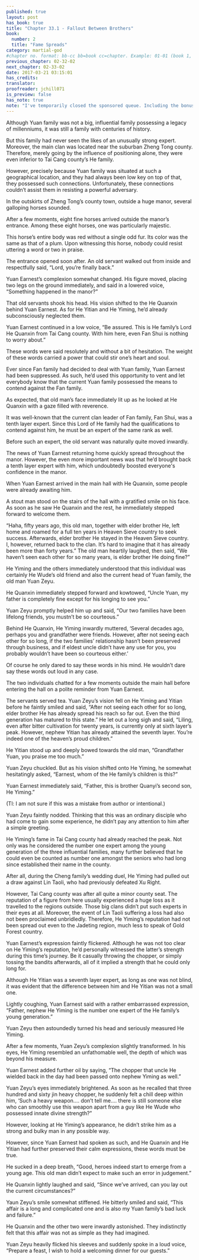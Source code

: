 ```yaml
---
published: true
layout: post
has_book: true
title: "Chapter 33.1 - Fallout Between Brothers"
book:
  number: 2
  title: "Fame Spreads"
category: martial-god
#chapter no. format: bb-cc bb=book cc=chapter. Example: 01-01 (book 1, chapter 1)
previous_chapter: 02-32-02
next_chapter: 02-33-02
date: 2017-03-21 03:15:01 
has_credits:
translator:
proofreader: jchill071
is_preview: false
has_note: true
note: "I've temporarily closed the sponsored queue. Including the bonus and owed chapters, this will be a twelve chapter week."
---
```

Although Yuan family was not a big, influential family possessing a legacy of millenniums, it was still a family with centuries of history.

But this family had never seen the likes of an unusually strong expert. Moreover, the main clan was located near the suburban Zheng Tong county. Therefore, merely going by the influence of positioning alone, they were even inferior to Tai Cang county’s He family.

However, precisely because Yuan family was situated at such a geographical location, and they had always been low key on top of that, they possessed such connections. Unfortunately, these connections couldn’t assist them in resisting a powerful adversary.
<!--more-->

In the outskirts of Zheng Tong’s county town, outside a huge manor, several galloping horses sounded.

After a few moments, eight fine horses arrived outside the manor’s entrance. Among these eight horses, one was particularly majestic.

This horse’s entire body was red without a single odd fur. Its color was the same as that of a plum. Upon witnessing this horse, nobody could resist uttering a word or two in praise.

The entrance opened soon after. An old servant walked out from inside and respectfully said, “Lord, you’re finally back.”

Yuan Earnest’s complexion somewhat changed. His figure moved, placing two legs on the ground immediately, and said in a lowered voice, “Something happened in the manor?”

That old servants shook his head. His vision shifted to the He Quanxin behind Yuan Earnest. As for He Yitian and He Yiming, he’d already subconsciously neglected them.

Yuan Earnest continued in a low voice, “Be assured. This is He family’s Lord He Quanxin from Tai Cang county. With him here, even Fan Shui is nothing to worry about.”

These words were said resolutely and without a bit of hesitation. The weight of these words carried a power that could stir one’s heart and soul.

Ever since Fan family had decided to deal with Yuan family, Yuan Earnest had been suppressed. As such, he’d used this opportunity to vent and let everybody know that the current Yuan family possessed the means to contend against the Fan family.

As expected, that old man’s face immediately lit up as he looked at He Quanxin with a gaze filled with reverence. 

It was well-known that the current clan leader of Fan family, Fan Shui, was a tenth layer expert. Since this Lord of He family had the qualifications to contend against him, he must be an expert of the same rank as well.

Before such an expert, the old servant was naturally quite moved inwardly.

The news of Yuan Earnest returning home quickly spread throughout the manor. However, the even more important news was that he’d brought back a tenth layer expert with him, which undoubtedly boosted everyone's confidence in the manor.

When Yuan Earnest arrived in the main hall with He Quanxin, some people were already awaiting him.

A stout man stood on the stairs of the hall with a gratified smile on his face. As soon as he saw He Quanxin and the rest, he immediately stepped forward to welcome them.

“Haha, fifty years ago, this old man, together with elder brother He, left home and roamed for a full ten years in Heaven Sieve country to seek success. Afterwards, elder brother He stayed in the Heaven Sieve country. I, however, returned back to the clan. It’s hard to imagine that it has already been more than forty years.” The old man heartily laughed, then said, “We haven’t seen each other for so many years, is elder brother He doing fine?”

He Yiming and the others immediately understood that this individual was certainly He Wude’s old friend and also the current head of Yuan family, the old man Yuan Zeyu.

He Quanxin immediately stepped forward and kowtowed, “Uncle Yuan, my father is completely fine except for his longing to see you.”

Yuan Zeyu promptly helped him up and said, “Our two families have been lifelong friends, you mustn’t be so courteous.”

Behind He Quanxin, He Yiming inwardly muttered, ‘Several decades ago, perhaps you and grandfather were friends. However, after not seeing each other for so long, if the two families’ relationship hasn’t been preserved through business, and if eldest uncle didn’t have any use for you, you probably wouldn’t have been so courteous either.’

Of course he only dared to say these words in his mind. He wouldn’t dare say these words out loud in any case.

The two individuals chatted for a few moments outside the main hall before entering the hall on a polite reminder from Yuan Earnest.

The servants served tea. Yuan Zeyu’s vision fell on He Yiming and Yitian before he faintly smiled and said, “After not seeing each other for so long, elder brother He has already spread his reach so far out. Even the third generation has matured to this state.” He let out a long sigh and said, “Liling, even after bitter cultivation for twenty years, is currently only at sixth layer’s peak. However, nephew Yitian has already attained the seventh layer. You’re indeed one of the heaven’s proud children.”

He Yitian stood up and deeply bowed towards the old man, “Grandfather Yuan, you praise me too much.”

Yuan Zeyu chuckled. But as his vision shifted onto He Yiming, he somewhat hesitatingly asked, “Earnest, whom of the He family’s children is this?”

Yuan Earnest immediately said, “Father, this is brother Quanyi’s second son, He Yiming.”

(Tl: I am not sure if this was a mistake from author or intentional.)

Yuan Zeyu faintly nodded. Thinking that this was an ordinary disciple who had come to gain some experience, he didn’t pay any attention to him after a simple greeting.

He Yiming’s fame in Tai Cang county had already reached the peak. Not only was he considered the number one expert among the young generation of the three influential families, many further believed that he could even be counted as number one amongst the seniors who had long since established their name in the county.

After all, during the Cheng family’s wedding duel, He Yiming had pulled out a draw against Lin Taoli, who had previously defeated Xu Right.

However, Tai Cang county was after all quite a minor county seat. The reputation of a figure from here usually experienced a huge loss as it travelled to the regions outside. Those big clans didn’t put such experts in their eyes at all. Moreover, the event of Lin Taoli suffering a loss had also not been proclaimed unbridledly. Therefore, He Yiming’s reputation had not been spread out even to the Jadeting region, much less to speak of Gold Forest country.

Yuan Earnest’s expression faintly flickered. Although he was not too clear on He Yiming’s reputation, he’d personally witnessed the latter’s strength during this time’s journey. Be it casually throwing the chopper, or simply tossing the bandits afterwards, all of it implied a strength that he could only long for.

Although He Yitian was a seventh layer expert, as long as one was not blind, it was evident that the difference between him and He Yitian was not a small one.

Lightly coughing, Yuan Earnest said with a rather embarrassed expression, “Father, nephew He Yiming is the number one expert of the He family’s young generation.”

Yuan Zeyu then astoundedly turned his head and seriously measured He Yiming.

After a few moments, Yuan Zeyu’s complexion slightly transformed. In his eyes, He Yiming resembled an unfathomable well, the depth of which was beyond his measure.

Yuan Earnest added further oil by saying, “The chopper that uncle He wielded back in the day had been passed onto nephew Yiming as well.”

Yuan Zeyu’s eyes immediately brightened. As soon as he recalled that three hundred and sixty jin heavy chopper, he suddenly felt a chill deep within him, ‘Such a heavy weapon…. don’t tell me…. there is still someone else who can smoothly use this weapon apart from a guy like He Wude who possessed innate divine strength?”

However, looking at He Yiming’s appearance, he didn’t strike him as a strong and bulky man in any possible way.

However, since Yuan Earnest had spoken as such, and He Quanxin and He Yitian had further preserved their calm expressions, these words must be true.

He sucked in a deep breath, “Good, heroes indeed start to emerge from a young age. This old man didn’t expect to make such an error in judgement.”

He Quanxin lightly laughed and said, “Since we’ve arrived, can you lay out the current circumstances?”

Yaun Zeyu’s smile somewhat stiffened. He bitterly smiled and said, “This affair is a long and complicated one and is also my Yuan family’s bad luck and failure.”

He Quanxin and the other two were inwardly astonished. They indistinctly felt that this affair was not as simple as they had imagined.

Yuan Zeyu heavily flicked his sleeves and suddenly spoke in a loud voice, “Prepare a feast, I wish to hold a welcoming dinner for our guests.”
